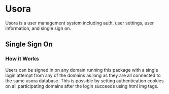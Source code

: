 # Usora
Usora is a user management system including auth, user settings, user information, and single sign on.

## Single Sign On
### How it Works
Users can be signed in on any domain running this package with a single login attempt from any of the domains as long as they are all connected to the same usora database. This is possible by setting authentication cookies on all participating domains after the login succeeds using html img tags.
